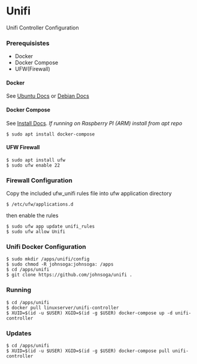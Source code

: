 # Unifi
Unifi Controller Configuration

### Prerequisistes
- Docker
- Docker Compose
- UFW(Firewall)

#### Docker
See [Ubuntu Docs](https://docs.docker.com/engine/install/ubuntu/) or [Debian Docs](https://docs.docker.com/engine/install/debian/)

#### Docker Compose
See [Install Docs](https://docs.docker.com/compose/install/). *If running on Raspberry PI (ARM) install from apt repo*
```
$ sudo apt install docker-compose
```

#### UFW Firewall
```
$ sudo apt install ufw
$ sudo ufw enable 22
```

### Firewall Configuration
Copy the included ufw_unifi rules file into ufw application directory
```
$ /etc/ufw/applications.d
```
then enable the rules
```
$ sudo ufw app update unifi_rules
$ sudo ufw allow Unifi
```

### Unifi Docker Configuration
```
$ sudo mkdir /apps/unifi/config
$ sudo chmod -R johnsoga:johnsoga: /apps
$ cd /apps/unifi
$ git clone https://github.com/johnsoga/unifi .
```

### Running
```
$ cd /apps/unifi
$ docker pull linuxserver/unifi-controller
$ XUID=$(id -u $USER) XGID=$(id -g $USER) docker-compose up -d unifi-controller
```

### Updates
```
$ cd /apps/unifi
$ XUID=$(id -u $USER) XGID=$(id -g $USER) docker-compose pull unifi-controller
```
